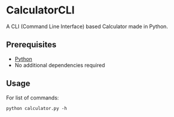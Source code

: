 # CalculatorCLI
A CLI (Command Line Interface) based Calculator made in Python.

## Prerequisites
- [Python](https://www.python.org/)
- No additional dependencies required

## Usage
For list of commands:
```
python calculator.py -h
```
